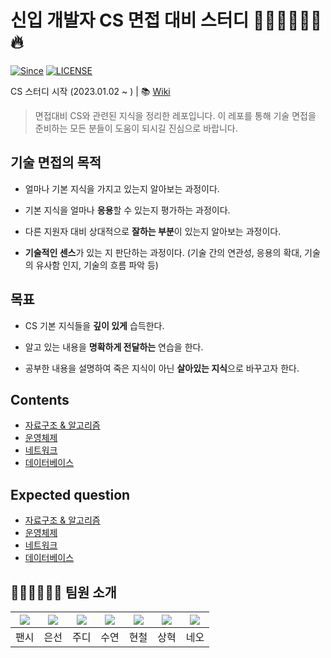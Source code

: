 # 신입 개발자 CS 면접 대비 스터디 👨🏻‍💻👩🏻‍💻 🔥

[![Since](https://img.shields.io/badge/since-2023.01.02-333333.svg?style=flat-square)](https://github.com/Fancy96/2023-CS-Study)
[![LICENSE](https://img.shields.io/dub/l/vibe-d.svg?style=flat-square)](https://github.com/Fancy96/2023-CS-Study/blob/main/LICENSE.md/)

CS 스터디 시작 (2023.01.02 ~ ) | 📚 [Wiki](https://github.com/Fancy96/2023-CS-Study/wiki)

> 면접대비 CS와 관련된 지식을 정리한 레포입니다.
> 이 레포를 통해 기술 면접을 준비하는 모든 분들이 도움이 되시길 진심으로 바랍니다.

## 기술 면접의 목적

*   얼마나 기본 지식을 가지고 있는지 알아보는 과정이다.

*   기본 지식을 얼마나 **응용**할 수 있는지 평가하는 과정이다.

*   다른 지원자 대비 상대적으로 **잘하는 부분**이 있는지 알아보는 과정이다.

*   **기술적인 센스**가 있는 지 판단하는 과정이다. (기술 간의 연관성, 응용의 확대, 기술의 유사함 인지, 기술의 흐름 파악 등)

## 목표

* CS 기본 지식들을 **깊이 있게** 습득한다.

* 알고 있는 내용을 **명확하게 전달하는** 연습을 한다.

* 공부한 내용을 설명하여 죽은 지식이 아닌 **살아있는 지식**으로 바꾸고자 한다.

## Contents

* [자료구조 & 알고리즘](https://github.com/Fancy96/2023-CS-Study/blob/main/Algorithm/README.md)
* [운영체제](https://github.com/Fancy96/2023-CS-Study/blob/main/OS/README.md)
* [네트워크](https://github.com/Fancy96/2023-CS-Study/blob/main/Network/README.md)
* [데이터베이스](https://github.com/Fancy96/2023-CS-Study/blob/main/DB/README.md)

## Expected question

* [자료구조 & 알고리즘](https://github.com/Fancy96/2023-CS-Study/blob/main/Interview/algorithm_expected_question.md)
* [운영체제](https://github.com/Fancy96/2023-CS-Study/blob/main/Interview/os_expected_question.md)
* [네트워크](https://github.com/Fancy96/2023-CS-Study/blob/main/Interview/network_expected_question.md)
* [데이터베이스](https://github.com/Fancy96/2023-CS-Study/blob/main/Interview/db_expected_question.md)

## 👨🏻‍💻👩🏻‍💻 팀원 소개

|[![](https://github.com/Fancy96.png?width=200px)](https://github.com/Fancy96)|[![](https://github.com/baekeunsun.png?width=200px)](https://github.com/baekeunsun) |[![](https://github.com/ParkJungYoon.png?width=200px)](https://github.com/ParkJungYoon) | [![](https://github.com/namtndus.png?width=200px)](https://github.com/namtndus)|[![](https://github.com/BHC-Chicken.png?width=200px)](https://github.com/BHC-Chicken)|[![](https://github.com/sanghyuk2.png?width=200px)](https://github.com/sanghyuk2) |[![](https://github.com/jthugg.png?width=200px)](https://github.com/jthugg)|
|:---:|:---:|:---:|:---:|:---:|:---:|:---:|
| 팬시 | 은선 | 주디 | 수연 | 현철 | 상혁 | 네오 |

